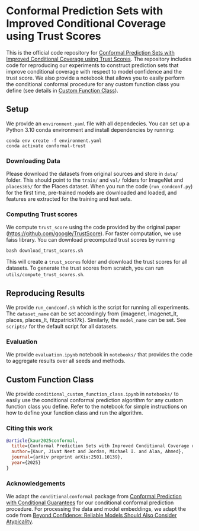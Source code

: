 # Conformal Prediction Sets with Improved Conditional Coverage using Trust Scores

This is the official code repository for [Conformal Prediction Sets with Improved Conditional Coverage using Trust Scores](https://arxiv.org/abs/2501.10139). The repository includes code for reproducing our experiments to construct prediction sets that improve conditional coverage with respect to model confidence and the trust score. We also provide a notebook that allows you to easily perform the conditional conformal procedure for any custom function class you define (see details in [Custom Function Class](#custom-function-class)).

## Setup

We provide an `environment.yaml` file with all dependecies. You can set up a Python 3.10 conda environment and install dependencies by running:
```
conda env create -f environment.yaml
conda activate conformal-trust
```

### Downloading Data

Please download the datasets from original sources and store in `data/` folder. This should point to the `train/` and `val/` folders for ImageNet and `places365/` for the Places dataset. When you run the code (`run_condconf.py`) for the first time, pre-trained models are downloaded and loaded, and features are extracted for the training and test sets.

### Computing Trust scores

We compute `trust_score` using the code provided by the original paper (https://github.com/google/TrustScore). For faster computation, we use faiss library. You can download precomputed trust scores by running
```
bash download_trust_scores.sh
```
This will create a `trust_scores` folder and download the trust scores for all datasets. To generate the trust scores from scratch, you can run  `utils/compute_trust_scores.sh`.

## Reproducing Results

We provide `run_condconf.sh` which is the script for running all experiments. The `dataset_name` can be set accordingly from {imagenet, imagenet_lt, places, places_lt, fitzpatrick17k}. Similarly, the `model_name` can be set. See `scripts/` for the default script for all datasets.

### Evaluation

We provide `evaluation.ipynb` notebook in `notebooks/` that provides the code to aggregate results over all seeds and methods.

## Custom Function Class 

We provide `conditional_custom_function_class.ipynb` in `notebooks/` to easily use the conditional conformal prediction algorithm for any custom function class you define. Refer to the notebook for simple instructions on how to define your function class and run the algorithm.

### Citing this work

```bibtex
@article{kaur2025conformal,
  title={Conformal Prediction Sets with Improved Conditional Coverage using Trust Scores}, 
  author={Kaur, Jivat Neet and Jordan, Michael I. and Alaa, Ahmed}, 
  journal={arXiv preprint arXiv:2501.10139},
  year={2025}
}
```


### Acknowledgements

We adapt the `conditionalconformal` package from [Conformal Prediction with Conditional Guarantees](https://github.com/jjcherian/conditional-conformal) for our conditional conformal prediction procedure. For processing the data and model embeddings, we adapt the code from [Beyond Confidence: Reliable Models Should Also Consider Atypicality](https://github.com/mertyg/beyond-confidence-atypicality/tree/main).



